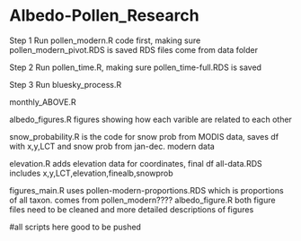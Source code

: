 # Albedo-Pollen_Research

Step 1
Run pollen_modern.R code first, making sure pollen_modern_pivot.RDS is saved
  RDS files come from data folder
  
Step 2
Run pollen_time.R, making sure pollen_time-full.RDS is saved 

Step 3
Run bluesky_process.R


monthly_ABOVE.R



albedo_figures.R
  figures showing how each varible are related to each other 

snow_probability.R is the code for snow prob from MODIS data, saves df with x,y,LCT and snow prob from jan-dec. modern data

  
elevation.R adds elevation data for coordinates, final df all-data.RDS includes x,y,LCT,elevation,finealb,snowprob


figures_main.R uses pollen-modern-proportions.RDS which is proportions of all taxon. comes from pollen_modern????
albedo_figure.R 
  both figure files need to be cleaned and more detailed descriptions of figures




#all scripts here good to be pushed
